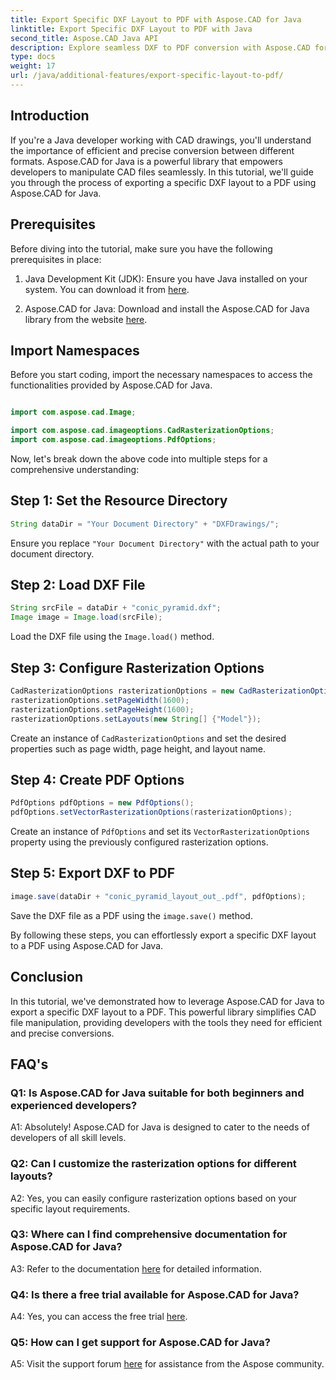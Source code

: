 ```yaml
---
title: Export Specific DXF Layout to PDF with Aspose.CAD for Java
linktitle: Export Specific DXF Layout to PDF with Java
second_title: Aspose.CAD Java API
description: Explore seamless DXF to PDF conversion with Aspose.CAD for Java. Effortlessly export specific layouts with precision.
type: docs
weight: 17
url: /java/additional-features/export-specific-layout-to-pdf/
---
```

## Introduction

If you're a Java developer working with CAD drawings, you'll understand the importance of efficient and precise conversion between different formats. Aspose.CAD for Java is a powerful library that empowers developers to manipulate CAD files seamlessly. In this tutorial, we'll guide you through the process of exporting a specific DXF layout to a PDF using Aspose.CAD for Java.

## Prerequisites

Before diving into the tutorial, make sure you have the following prerequisites in place:

1. Java Development Kit (JDK): Ensure you have Java installed on your system. You can download it from [here](https://www.oracle.com/java/technologies/javase-downloads.html).

2. Aspose.CAD for Java: Download and install the Aspose.CAD for Java library from the website [here](https://releases.aspose.com/cad/java/).

## Import Namespaces

Before you start coding, import the necessary namespaces to access the functionalities provided by Aspose.CAD for Java.

```java

import com.aspose.cad.Image;

import com.aspose.cad.imageoptions.CadRasterizationOptions;
import com.aspose.cad.imageoptions.PdfOptions;
```

Now, let's break down the above code into multiple steps for a comprehensive understanding:

## Step 1: Set the Resource Directory

```java
String dataDir = "Your Document Directory" + "DXFDrawings/";
```

Ensure you replace `"Your Document Directory"` with the actual path to your document directory.

## Step 2: Load DXF File

```java
String srcFile = dataDir + "conic_pyramid.dxf";
Image image = Image.load(srcFile); 
```

Load the DXF file using the `Image.load()` method.

## Step 3: Configure Rasterization Options

```java
CadRasterizationOptions rasterizationOptions = new CadRasterizationOptions();
rasterizationOptions.setPageWidth(1600);
rasterizationOptions.setPageHeight(1600);   
rasterizationOptions.setLayouts(new String[] {"Model"});
```

Create an instance of `CadRasterizationOptions` and set the desired properties such as page width, page height, and layout name.

## Step 4: Create PDF Options

```java
PdfOptions pdfOptions = new PdfOptions();
pdfOptions.setVectorRasterizationOptions(rasterizationOptions);
```

Create an instance of `PdfOptions` and set its `VectorRasterizationOptions` property using the previously configured rasterization options.

## Step 5: Export DXF to PDF

```java
image.save(dataDir + "conic_pyramid_layout_out_.pdf", pdfOptions);
```

Save the DXF file as a PDF using the `image.save()` method.

By following these steps, you can effortlessly export a specific DXF layout to a PDF using Aspose.CAD for Java.

## Conclusion

In this tutorial, we've demonstrated how to leverage Aspose.CAD for Java to export a specific DXF layout to a PDF. This powerful library simplifies CAD file manipulation, providing developers with the tools they need for efficient and precise conversions.

## FAQ's

### Q1: Is Aspose.CAD for Java suitable for both beginners and experienced developers?

A1: Absolutely! Aspose.CAD for Java is designed to cater to the needs of developers of all skill levels.

### Q2: Can I customize the rasterization options for different layouts?

A2: Yes, you can easily configure rasterization options based on your specific layout requirements.

### Q3: Where can I find comprehensive documentation for Aspose.CAD for Java?

A3: Refer to the documentation [here](https://reference.aspose.com/cad/java/) for detailed information.

### Q4: Is there a free trial available for Aspose.CAD for Java?

A4: Yes, you can access the free trial [here](https://releases.aspose.com/).

### Q5: How can I get support for Aspose.CAD for Java?

A5: Visit the support forum [here](https://forum.aspose.com/c/cad/19) for assistance from the Aspose community.
